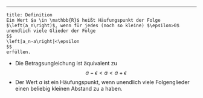 ***

```ad-important
title: Definition
Ein Wert $a \in \mathbb{R}$ heißt Häufungspunkt der Folge $\left(a_n\right)$, wenn für jedes (noch so kleine) $\epsilon>0$ unendlich viele Glieder der Folge
$$
\left|a_n-a\right|<\epsilon
$$
erfüllen.

```

- Die Betragsungleichung ist äquivalent zu
$$
a-\epsilon<a<a+\epsilon
$$
- Der Wert $a$ ist ein Häufungspunkt, wenn unendlich viele Folgenglieder einen beliebig kleinen Abstand zu a haben.